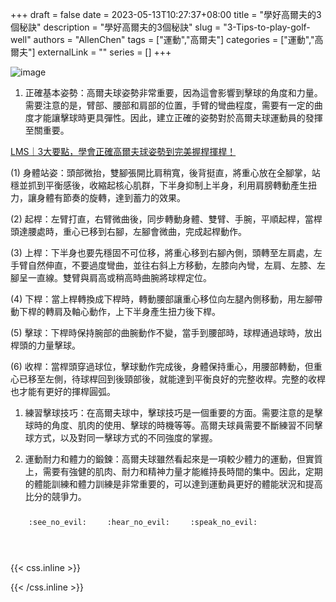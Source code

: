 +++ 
draft = false
date = 2023-05-13T10:27:37+08:00
title = "學好高爾夫的3個秘訣"
description = "學好高爾夫的3個秘訣"
slug = "3-Tips-to-play-golf-well"
authors = "AllenChen"
tags = ["運動","高爾夫"]
categories = ["運動","高爾夫"]
externalLink = ""
series = []
+++

![image](/images/post/A-rabbit-with-big-blue-eyes-playing-golf-with-Van-Gogh-style.jpeg)

1. 正確基本姿勢：高爾夫球姿勢非常重要，因為這會影響到擊球的角度和力量。需要注意的是，臂部、腰部和肩部的位置，手臂的彎曲程度，需要有一定的曲度才能讓擊球時更具彈性。因此，建立正確的姿勢對於高爾夫球運動員的發揮至關重要。
   
[LMS｜3大要點，學會正確高爾夫球姿勢到完美握桿揮桿！](https://bit.ly/3MmQTYD)

(1) 身體站姿：頭部微抬，雙腳張開比肩稍寬，後背挺直，將重心放在全腳掌，站穩並抓到平衡感後，收縮起核心肌群，下半身抑制上半身，利用肩膀轉動產生扭力，讓身體有節奏的旋轉，達到蓄力的效果。

(2) 起桿：左臂打直，右臂微曲後，同步轉動身體、雙臂、手腕，平順起桿，當桿頭達腰處時，重心已移到右腳，左腳會微曲，完成起桿動作。

(3) 上桿：下半身也要先穩固不可位移，將重心移到右腳內側，頭轉至左肩處，左手臂自然伸直，不要過度彎曲，並往右斜上方移動，左膝向內彎，左肩、左膝、左腳呈一直線。雙臂與肩高或稍高時曲腕將球桿定位。

(4) 下桿：當上桿轉換成下桿時，轉動腰部讓重心移位向左腿內側移動，用左腳帶動下桿的轉肩及軸心動作，上下半身產生扭力後下桿。

(5) 擊球：下桿時保持腕部的曲腕動作不變，當手到腰部時，球桿通過球時，放出桿頭的力量擊球。

(6) 收桿：當桿頭穿過球位，擊球動作完成後，身體保持重心，用腰部轉動，但重心已移至左側，待球桿回到後頸部後，就能達到平衡良好的完整收桿。完整的收桿也才能有更好的揮桿圓弧。

1. 練習擊球技巧：在高爾夫球中，擊球技巧是一個重要的方面。需要注意的是擊球時的角度、肌肉的使用、擊球的時機等等。高爾夫球員需要不斷練習不同擊球方式，以及對同一擊球方式的不同強度的掌握。

2. 運動耐力和體力的鍛鍊：高爾夫球雖然看起來是一項較少體力的運動，但實質上，需要有強健的肌肉、耐力和精神力量才能維持長時間的集中。因此，定期的體能訓練和體力訓練是非常重要的，可以達到運動員更好的體能狀況和提高比分的競爭力。


<p><span class="nowrap"><span class="emojify">🙈</span> <code>:see_no_evil:</code></span>  <span class="nowrap"><span class="emojify">🙉</span> <code>:hear_no_evil:</code></span>  <span class="nowrap"><span class="emojify">🙊</span> <code>:speak_no_evil:</code></span></p>
<br>
    

{{< css.inline >}}
<style>
.emojify {
	font-family: Apple Color Emoji, Segoe UI Emoji, NotoColorEmoji, Segoe UI Symbol, Android Emoji, EmojiSymbols;
	font-size: 2rem;
	vertical-align: middle;
}
@media screen and (max-width:650px) {
  .nowrap {
    display: block;
    margin: 25px 0;
  }
}
</style>
{{< /css.inline >}}
